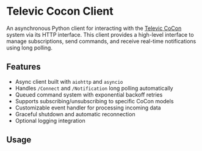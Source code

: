 # Televic Cocon Client
An asynchronous Python client for interacting with the [Televic CoCon](https://televic-conference.com) system via its HTTP interface.
This client provides a high-level interface to manage subscriptions, send commands, and receive real-time notifications using long polling.
## Features
- Async client built with `aiohttp` and `asyncio`
- Handles `/Connect` and `/Notification` long polling automatically
- Queued command system with exponential backoff retries
- Supports subscribing/unsubscribing to specific CoCon models
- Customizable event handler for processing incoming data
- Graceful shutdown and automatic reconnection
- Optional logging integration
## Usage
